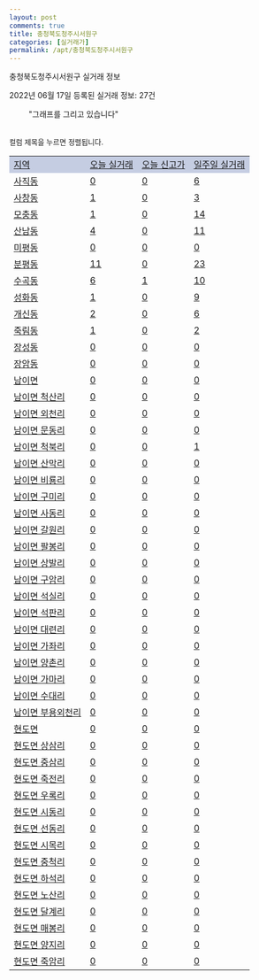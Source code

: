 ```yaml
---
layout: post
comments: true
title: 충청북도청주시서원구
categories: [실거래가]
permalink: /apt/충청북도청주시서원구
---
```


충청북도청주시서원구 실거래 정보

2022년 06월 17일 등록된 실거래 정보: 27건

<!--<script async src="https://pagead2.googlesyndication.com/pagead/js/adsbygoogle.js?client=ca-pub-3485438051770037"
 crossorigin="anonymous"></script>-->

<script type="text/javascript">
  google.charts.load('current', {'packages':['corechart']});
  google.charts.setOnLoadCallback(drawChart);

  function drawChart() {
    var data = google.visualization.arrayToDataTable([['거래일', '매매', '전월세', '전매'], ['21-01', 8, 5, 0], ['21-02', 0, 3, 0], ['21-03', 0, 1, 0], ['21-04', 0, 7, 0], ['21-05', 21, 62, 0], ['21-06', 340, 262, 5], ['21-07', 428, 314, 13], ['21-08', 421, 210, 21], ['21-09', 422, 201, 17], ['21-10', 380, 255, 14], ['21-11', 255, 209, 16], ['21-12', 200, 238, 23], ['22-01', 175, 290, 25], ['22-02', 177, 316, 25], ['22-03', 264, 290, 25], ['22-04', 308, 323, 29], ['22-05', 243, 211, 37], ['22-06', 55, 52, 11]]);

    var options = {
      title: '최근 1년간 유형별 거래량 추이',
      legend: { position: 'bottom' }
    };

    setTimeout(function() {
        var chart = new google.visualization.LineChart(document.getElementById('columnchart_material'));
        chart.draw(data, (options));
        document.getElementById('loading').style.display = 'none';
        var dayLabel = (new Date()).getDay();
        if (dayLabel < 2) {
            sorttable.innerSortFunction.apply(document.getElementById('week'), []);
            sorttable.innerSortFunction.apply(document.getElementById('week'), []);        
        }
        else {
            sorttable.innerSortFunction.apply(document.getElementById('today'), []);
            sorttable.innerSortFunction.apply(document.getElementById('today'), []);
        }
    }, 200);

  }
</script>

<div id="loading" style="z-index:20; display: block; margin-left: 35px">"그래프를 그리고 있습니다"</div>
<div id="columnchart_material" style="width: 95%; margin-left: -35px; display: block"></div>
<!--<div style="width: 95%; margin-left: -35px; display: block">
      <script async src="https://pagead2.googlesyndication.com/pagead/js/adsbygoogle.js?client=ca-pub-3485438051770037"
          crossorigin="anonymous"></script>
      <ins class="adsbygoogle"
          style="display:block"
          data-ad-format="fluid"
          data-ad-layout-key="-fb+5w+4e-db+86"
          data-ad-client="ca-pub-3485438051770037"
          data-ad-slot="1827090281"></ins>
      <script>
          (adsbygoogle = window.adsbygoogle || []).push({});
      </script>
</div>-->
<br>

<font size='small' style='font-size: small;'>컬럼 제목을 누르면 정렬됩니다.</font>
<table class="sortable">
  <tr style='background-color: rgba(114, 132, 186,0.4);'>
    <td id="region"><a href="#">지역</a></td>
    <td id="today"><a href="#">오늘 실거래</a></td>
    <td id="today_new"><a href="#">오늘 신고가</a></td>
    <td id="week"><a href="#">일주일 실거래</a></td>
  </tr>

  
  <tr class="item">
    <td><a href="충청북도청주시서원구사직동">사직동</a></td>
    <td><a href="충청북도청주시서원구사직동">0</a></td>
    <td><a href="충청북도청주시서원구사직동">0</a></td>
    <td><a href="충청북도청주시서원구사직동">6</a></td>
  </tr>
    

  <tr class="item">
    <td><a href="충청북도청주시서원구사창동">사창동</a></td>
    <td><a href="충청북도청주시서원구사창동">1</a></td>
    <td><a href="충청북도청주시서원구사창동">0</a></td>
    <td><a href="충청북도청주시서원구사창동">3</a></td>
  </tr>
    

  <tr class="item">
    <td><a href="충청북도청주시서원구모충동">모충동</a></td>
    <td><a href="충청북도청주시서원구모충동">1</a></td>
    <td><a href="충청북도청주시서원구모충동">0</a></td>
    <td><a href="충청북도청주시서원구모충동">14</a></td>
  </tr>
    

  <tr class="item">
    <td><a href="충청북도청주시서원구산남동">산남동</a></td>
    <td><a href="충청북도청주시서원구산남동">4</a></td>
    <td><a href="충청북도청주시서원구산남동">0</a></td>
    <td><a href="충청북도청주시서원구산남동">11</a></td>
  </tr>
    

  <tr class="item">
    <td><a href="충청북도청주시서원구미평동">미평동</a></td>
    <td><a href="충청북도청주시서원구미평동">0</a></td>
    <td><a href="충청북도청주시서원구미평동">0</a></td>
    <td><a href="충청북도청주시서원구미평동">0</a></td>
  </tr>
    

  <tr class="item">
    <td><a href="충청북도청주시서원구분평동">분평동</a></td>
    <td><a href="충청북도청주시서원구분평동">11</a></td>
    <td><a href="충청북도청주시서원구분평동">0</a></td>
    <td><a href="충청북도청주시서원구분평동">23</a></td>
  </tr>
    

  <tr class="item">
    <td><a href="충청북도청주시서원구수곡동">수곡동</a></td>
    <td><a href="충청북도청주시서원구수곡동">6</a></td>
    <td><a href="충청북도청주시서원구수곡동">1</a></td>
    <td><a href="충청북도청주시서원구수곡동">10</a></td>
  </tr>
    

  <tr class="item">
    <td><a href="충청북도청주시서원구성화동">성화동</a></td>
    <td><a href="충청북도청주시서원구성화동">1</a></td>
    <td><a href="충청북도청주시서원구성화동">0</a></td>
    <td><a href="충청북도청주시서원구성화동">9</a></td>
  </tr>
    

  <tr class="item">
    <td><a href="충청북도청주시서원구개신동">개신동</a></td>
    <td><a href="충청북도청주시서원구개신동">2</a></td>
    <td><a href="충청북도청주시서원구개신동">0</a></td>
    <td><a href="충청북도청주시서원구개신동">6</a></td>
  </tr>
    

  <tr class="item">
    <td><a href="충청북도청주시서원구죽림동">죽림동</a></td>
    <td><a href="충청북도청주시서원구죽림동">1</a></td>
    <td><a href="충청북도청주시서원구죽림동">0</a></td>
    <td><a href="충청북도청주시서원구죽림동">2</a></td>
  </tr>
    

  <tr class="item">
    <td><a href="충청북도청주시서원구장성동">장성동</a></td>
    <td><a href="충청북도청주시서원구장성동">0</a></td>
    <td><a href="충청북도청주시서원구장성동">0</a></td>
    <td><a href="충청북도청주시서원구장성동">0</a></td>
  </tr>
    

  <tr class="item">
    <td><a href="충청북도청주시서원구장암동">장암동</a></td>
    <td><a href="충청북도청주시서원구장암동">0</a></td>
    <td><a href="충청북도청주시서원구장암동">0</a></td>
    <td><a href="충청북도청주시서원구장암동">0</a></td>
  </tr>
    

  <tr class="item">
    <td><a href="충청북도청주시서원구남이면">남이면</a></td>
    <td><a href="충청북도청주시서원구남이면">0</a></td>
    <td><a href="충청북도청주시서원구남이면">0</a></td>
    <td><a href="충청북도청주시서원구남이면">0</a></td>
  </tr>
    

  <tr class="item">
    <td><a href="충청북도청주시서원구남이면척산리">남이면 척산리</a></td>
    <td><a href="충청북도청주시서원구남이면척산리">0</a></td>
    <td><a href="충청북도청주시서원구남이면척산리">0</a></td>
    <td><a href="충청북도청주시서원구남이면척산리">0</a></td>
  </tr>
    

  <tr class="item">
    <td><a href="충청북도청주시서원구남이면외천리">남이면 외천리</a></td>
    <td><a href="충청북도청주시서원구남이면외천리">0</a></td>
    <td><a href="충청북도청주시서원구남이면외천리">0</a></td>
    <td><a href="충청북도청주시서원구남이면외천리">0</a></td>
  </tr>
    

  <tr class="item">
    <td><a href="충청북도청주시서원구남이면문동리">남이면 문동리</a></td>
    <td><a href="충청북도청주시서원구남이면문동리">0</a></td>
    <td><a href="충청북도청주시서원구남이면문동리">0</a></td>
    <td><a href="충청북도청주시서원구남이면문동리">0</a></td>
  </tr>
    

  <tr class="item">
    <td><a href="충청북도청주시서원구남이면척북리">남이면 척북리</a></td>
    <td><a href="충청북도청주시서원구남이면척북리">0</a></td>
    <td><a href="충청북도청주시서원구남이면척북리">0</a></td>
    <td><a href="충청북도청주시서원구남이면척북리">1</a></td>
  </tr>
    

  <tr class="item">
    <td><a href="충청북도청주시서원구남이면산막리">남이면 산막리</a></td>
    <td><a href="충청북도청주시서원구남이면산막리">0</a></td>
    <td><a href="충청북도청주시서원구남이면산막리">0</a></td>
    <td><a href="충청북도청주시서원구남이면산막리">0</a></td>
  </tr>
    

  <tr class="item">
    <td><a href="충청북도청주시서원구남이면비룡리">남이면 비룡리</a></td>
    <td><a href="충청북도청주시서원구남이면비룡리">0</a></td>
    <td><a href="충청북도청주시서원구남이면비룡리">0</a></td>
    <td><a href="충청북도청주시서원구남이면비룡리">0</a></td>
  </tr>
    

  <tr class="item">
    <td><a href="충청북도청주시서원구남이면구미리">남이면 구미리</a></td>
    <td><a href="충청북도청주시서원구남이면구미리">0</a></td>
    <td><a href="충청북도청주시서원구남이면구미리">0</a></td>
    <td><a href="충청북도청주시서원구남이면구미리">0</a></td>
  </tr>
    

  <tr class="item">
    <td><a href="충청북도청주시서원구남이면사동리">남이면 사동리</a></td>
    <td><a href="충청북도청주시서원구남이면사동리">0</a></td>
    <td><a href="충청북도청주시서원구남이면사동리">0</a></td>
    <td><a href="충청북도청주시서원구남이면사동리">0</a></td>
  </tr>
    

  <tr class="item">
    <td><a href="충청북도청주시서원구남이면갈원리">남이면 갈원리</a></td>
    <td><a href="충청북도청주시서원구남이면갈원리">0</a></td>
    <td><a href="충청북도청주시서원구남이면갈원리">0</a></td>
    <td><a href="충청북도청주시서원구남이면갈원리">0</a></td>
  </tr>
    

  <tr class="item">
    <td><a href="충청북도청주시서원구남이면팔봉리">남이면 팔봉리</a></td>
    <td><a href="충청북도청주시서원구남이면팔봉리">0</a></td>
    <td><a href="충청북도청주시서원구남이면팔봉리">0</a></td>
    <td><a href="충청북도청주시서원구남이면팔봉리">0</a></td>
  </tr>
    

  <tr class="item">
    <td><a href="충청북도청주시서원구남이면상발리">남이면 상발리</a></td>
    <td><a href="충청북도청주시서원구남이면상발리">0</a></td>
    <td><a href="충청북도청주시서원구남이면상발리">0</a></td>
    <td><a href="충청북도청주시서원구남이면상발리">0</a></td>
  </tr>
    

  <tr class="item">
    <td><a href="충청북도청주시서원구남이면구암리">남이면 구암리</a></td>
    <td><a href="충청북도청주시서원구남이면구암리">0</a></td>
    <td><a href="충청북도청주시서원구남이면구암리">0</a></td>
    <td><a href="충청북도청주시서원구남이면구암리">0</a></td>
  </tr>
    

  <tr class="item">
    <td><a href="충청북도청주시서원구남이면석실리">남이면 석실리</a></td>
    <td><a href="충청북도청주시서원구남이면석실리">0</a></td>
    <td><a href="충청북도청주시서원구남이면석실리">0</a></td>
    <td><a href="충청북도청주시서원구남이면석실리">0</a></td>
  </tr>
    

  <tr class="item">
    <td><a href="충청북도청주시서원구남이면석판리">남이면 석판리</a></td>
    <td><a href="충청북도청주시서원구남이면석판리">0</a></td>
    <td><a href="충청북도청주시서원구남이면석판리">0</a></td>
    <td><a href="충청북도청주시서원구남이면석판리">0</a></td>
  </tr>
    

  <tr class="item">
    <td><a href="충청북도청주시서원구남이면대련리">남이면 대련리</a></td>
    <td><a href="충청북도청주시서원구남이면대련리">0</a></td>
    <td><a href="충청북도청주시서원구남이면대련리">0</a></td>
    <td><a href="충청북도청주시서원구남이면대련리">0</a></td>
  </tr>
    

  <tr class="item">
    <td><a href="충청북도청주시서원구남이면가좌리">남이면 가좌리</a></td>
    <td><a href="충청북도청주시서원구남이면가좌리">0</a></td>
    <td><a href="충청북도청주시서원구남이면가좌리">0</a></td>
    <td><a href="충청북도청주시서원구남이면가좌리">0</a></td>
  </tr>
    

  <tr class="item">
    <td><a href="충청북도청주시서원구남이면양촌리">남이면 양촌리</a></td>
    <td><a href="충청북도청주시서원구남이면양촌리">0</a></td>
    <td><a href="충청북도청주시서원구남이면양촌리">0</a></td>
    <td><a href="충청북도청주시서원구남이면양촌리">0</a></td>
  </tr>
    

  <tr class="item">
    <td><a href="충청북도청주시서원구남이면가마리">남이면 가마리</a></td>
    <td><a href="충청북도청주시서원구남이면가마리">0</a></td>
    <td><a href="충청북도청주시서원구남이면가마리">0</a></td>
    <td><a href="충청북도청주시서원구남이면가마리">0</a></td>
  </tr>
    

  <tr class="item">
    <td><a href="충청북도청주시서원구남이면수대리">남이면 수대리</a></td>
    <td><a href="충청북도청주시서원구남이면수대리">0</a></td>
    <td><a href="충청북도청주시서원구남이면수대리">0</a></td>
    <td><a href="충청북도청주시서원구남이면수대리">0</a></td>
  </tr>
    

  <tr class="item">
    <td><a href="충청북도청주시서원구남이면부용외천리">남이면 부용외천리</a></td>
    <td><a href="충청북도청주시서원구남이면부용외천리">0</a></td>
    <td><a href="충청북도청주시서원구남이면부용외천리">0</a></td>
    <td><a href="충청북도청주시서원구남이면부용외천리">0</a></td>
  </tr>
    

  <tr class="item">
    <td><a href="충청북도청주시서원구현도면">현도면</a></td>
    <td><a href="충청북도청주시서원구현도면">0</a></td>
    <td><a href="충청북도청주시서원구현도면">0</a></td>
    <td><a href="충청북도청주시서원구현도면">0</a></td>
  </tr>
    

  <tr class="item">
    <td><a href="충청북도청주시서원구현도면상삼리">현도면 상삼리</a></td>
    <td><a href="충청북도청주시서원구현도면상삼리">0</a></td>
    <td><a href="충청북도청주시서원구현도면상삼리">0</a></td>
    <td><a href="충청북도청주시서원구현도면상삼리">0</a></td>
  </tr>
    

  <tr class="item">
    <td><a href="충청북도청주시서원구현도면중삼리">현도면 중삼리</a></td>
    <td><a href="충청북도청주시서원구현도면중삼리">0</a></td>
    <td><a href="충청북도청주시서원구현도면중삼리">0</a></td>
    <td><a href="충청북도청주시서원구현도면중삼리">0</a></td>
  </tr>
    

  <tr class="item">
    <td><a href="충청북도청주시서원구현도면죽전리">현도면 죽전리</a></td>
    <td><a href="충청북도청주시서원구현도면죽전리">0</a></td>
    <td><a href="충청북도청주시서원구현도면죽전리">0</a></td>
    <td><a href="충청북도청주시서원구현도면죽전리">0</a></td>
  </tr>
    

  <tr class="item">
    <td><a href="충청북도청주시서원구현도면우록리">현도면 우록리</a></td>
    <td><a href="충청북도청주시서원구현도면우록리">0</a></td>
    <td><a href="충청북도청주시서원구현도면우록리">0</a></td>
    <td><a href="충청북도청주시서원구현도면우록리">0</a></td>
  </tr>
    

  <tr class="item">
    <td><a href="충청북도청주시서원구현도면시동리">현도면 시동리</a></td>
    <td><a href="충청북도청주시서원구현도면시동리">0</a></td>
    <td><a href="충청북도청주시서원구현도면시동리">0</a></td>
    <td><a href="충청북도청주시서원구현도면시동리">0</a></td>
  </tr>
    

  <tr class="item">
    <td><a href="충청북도청주시서원구현도면선동리">현도면 선동리</a></td>
    <td><a href="충청북도청주시서원구현도면선동리">0</a></td>
    <td><a href="충청북도청주시서원구현도면선동리">0</a></td>
    <td><a href="충청북도청주시서원구현도면선동리">0</a></td>
  </tr>
    

  <tr class="item">
    <td><a href="충청북도청주시서원구현도면시목리">현도면 시목리</a></td>
    <td><a href="충청북도청주시서원구현도면시목리">0</a></td>
    <td><a href="충청북도청주시서원구현도면시목리">0</a></td>
    <td><a href="충청북도청주시서원구현도면시목리">0</a></td>
  </tr>
    

  <tr class="item">
    <td><a href="충청북도청주시서원구현도면중척리">현도면 중척리</a></td>
    <td><a href="충청북도청주시서원구현도면중척리">0</a></td>
    <td><a href="충청북도청주시서원구현도면중척리">0</a></td>
    <td><a href="충청북도청주시서원구현도면중척리">0</a></td>
  </tr>
    

  <tr class="item">
    <td><a href="충청북도청주시서원구현도면하석리">현도면 하석리</a></td>
    <td><a href="충청북도청주시서원구현도면하석리">0</a></td>
    <td><a href="충청북도청주시서원구현도면하석리">0</a></td>
    <td><a href="충청북도청주시서원구현도면하석리">0</a></td>
  </tr>
    

  <tr class="item">
    <td><a href="충청북도청주시서원구현도면노산리">현도면 노산리</a></td>
    <td><a href="충청북도청주시서원구현도면노산리">0</a></td>
    <td><a href="충청북도청주시서원구현도면노산리">0</a></td>
    <td><a href="충청북도청주시서원구현도면노산리">0</a></td>
  </tr>
    

  <tr class="item">
    <td><a href="충청북도청주시서원구현도면달계리">현도면 달계리</a></td>
    <td><a href="충청북도청주시서원구현도면달계리">0</a></td>
    <td><a href="충청북도청주시서원구현도면달계리">0</a></td>
    <td><a href="충청북도청주시서원구현도면달계리">0</a></td>
  </tr>
    

  <tr class="item">
    <td><a href="충청북도청주시서원구현도면매봉리">현도면 매봉리</a></td>
    <td><a href="충청북도청주시서원구현도면매봉리">0</a></td>
    <td><a href="충청북도청주시서원구현도면매봉리">0</a></td>
    <td><a href="충청북도청주시서원구현도면매봉리">0</a></td>
  </tr>
    

  <tr class="item">
    <td><a href="충청북도청주시서원구현도면양지리">현도면 양지리</a></td>
    <td><a href="충청북도청주시서원구현도면양지리">0</a></td>
    <td><a href="충청북도청주시서원구현도면양지리">0</a></td>
    <td><a href="충청북도청주시서원구현도면양지리">0</a></td>
  </tr>
    

  <tr class="item">
    <td><a href="충청북도청주시서원구현도면죽암리">현도면 죽암리</a></td>
    <td><a href="충청북도청주시서원구현도면죽암리">0</a></td>
    <td><a href="충청북도청주시서원구현도면죽암리">0</a></td>
    <td><a href="충청북도청주시서원구현도면죽암리">0</a></td>
  </tr>
    


</table>


    